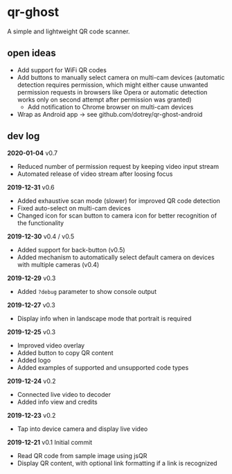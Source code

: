 # qr-ghost
A simple and lightweight QR code scanner.

## open ideas
- Add support for WiFi QR codes
- Add buttons to manually select camera on multi-cam devices (automatic detection requires permission, which might either cause unwanted permission requests in browsers like Opera or automatic detection works only on second attempt after permission was granted)
  - Add notification to Chrome browser on multi-cam devices
- Wrap as Android app -> see github.com/dotrey/qr-ghost-android

## dev log
**2020-01-04** v0.7
- Reduced number of permission request by keeping video input stream
- Automated release of video stream after loosing focus

**2019-12-31** v0.6
- Added exhaustive scan mode (slower) for improved QR code detection
- Fixed auto-select on multi-cam devices
- Changed icon for scan button to camera icon for better recognition of the functionality

**2019-12-30** v0.4 / v0.5
- Added support for back-button (v0.5)
- Added mechanism to automatically select default camera on devices with multiple cameras (v0.4)

**2019-12-29** v0.3
- Added `?debug` parameter to show console output

**2019-12-27** v0.3
- Display info when in landscape mode that portrait is required

**2019-12-25** v0.3
- Improved video overlay
- Added button to copy QR content
- Added logo
- Added examples of supported and unsupported code types

**2019-12-24** v0.2
- Connected live video to decoder
- Added info view and credits

**2019-12-23** v0.2
- Tap into device camera and display live video

**2019-12-21** v0.1
Initial commit
- Read QR code from sample image using jsQR
- Display QR content, with optional link formatting if a link is recognized

